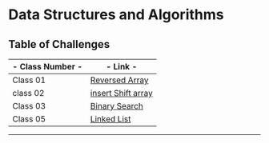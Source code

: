 # Data Structures and Algorithms

## Table of Challenges

| - Class Number - | -  Link -                       |
|------------------|---------------------------------|
| Class 01         | [Reversed Array](./class01Challenge/README.MD) |
| class 02         | [insert Shift array](https://github.com/Raghdsmadi/data-structures-and-algorithms/pull/1) <br/>       |
| Class 03         | [Binary Search](./class03Challenge/README.md)
| Class 05         | [Linked List](./link_list/README.md)
---